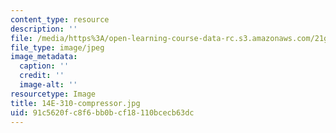 ```yaml
---
content_type: resource
description: ''
file: /media/https%3A/open-learning-course-data-rc.s3.amazonaws.com/21g-027-asia-in-the-modern-world-images-representations-fall-2016/91c5620fc8f6bb0bcf18110bcecb63dc_14E-310-compressor.jpg
file_type: image/jpeg
image_metadata:
  caption: ''
  credit: ''
  image-alt: ''
resourcetype: Image
title: 14E-310-compressor.jpg
uid: 91c5620f-c8f6-bb0b-cf18-110bcecb63dc
---
```

